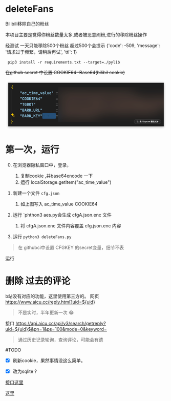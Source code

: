 # deleteFans
Bilibili移除自己的粉丝


本项目主要是觉得你粉丝数量太多,或者被恶意刷粉,进行的移除粉丝操作

经测试 一天只能移除500个粉丝 超过500个会提示 {'code': -509, 'message': '请求过于频繁，请稍后再试', 'ttl': 1}




```
 pip3 install -r requirements.txt --target=./pylib
```

~~在github secret 中设置 COOKIE64=Base64(bilibil cookie)~~

![alt text](image.png)

# 第一次，运行
0. 在浏览器隐私窗口中，登录，
   1. 复制cookie ,并base64encode 一下
   2. 运行 localStorage.getItem("ac_time_value")
1. 新建一个文件 `cfg.json`
   1.  如上图写入 ac_time_value COOKIE64
2. 运行 `phthon3 aes.py会生成 cfgA.json.enc 文件
   1. 将 cfgA.json.enc 文件内容覆盖  cfg.json.enc 内容

3. 运行 `python3 deleteFans.py`

> 在 githubci中设置 CFGKEY 的secret变量，细节不表


运行



# 删除 过去的评论

b站没有对应的功能，这里使用第三方的。
网页
https://www.aicu.cc/reply.html?uid=${uid} 
> 不是实时，半年更新一次 😂

接口 https://api.aicu.cc/api/v3/search/getreply?uid=${uid}$&pn=1&ps=100&mode=0&keyword=




> 通过历史记录轮询，查询评论，可能会有遗


#TODO
- [x] 刷新cookie，果然事情没这么简单。  
- [x] 改为sqlite ? 



[接口这里](https://github.com/SocialSisterYi/bilibili-API-collect/blob/master/docs/login/cookie_refresh.md)

[这里](https://github.com/SocialSisterYi/bilibili-API-collect/issues/524)





